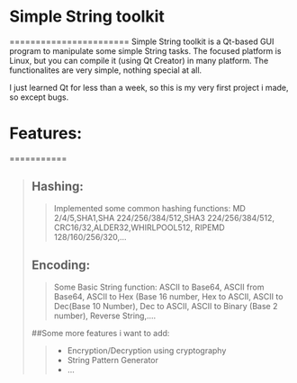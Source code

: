 # Simple String toolkit
=======================
Simple String toolkit is a Qt-based GUI program to manipulate some simple String tasks. The focused platform is Linux, but you can compile it (using Qt Creator) in many platform. The functionalites are very simple, nothing special at all.

I just learned Qt for less than a week, so this is my very first project i made, so except bugs.

# Features:
===========
> ## Hashing:
>> Implemented some common hashing functions: MD 2/4/5,SHA1,SHA 224/256/384/512,SHA3 224/256/384/512, CRC16/32,ALDER32,WHIRLPOOL512, RIPEMD 128/160/256/320,...
>
> ## Encoding:
>> Some Basic String function: ASCII to Base64, ASCII from Base64, ASCII to Hex (Base 16 number, Hex to ASCII, ASCII to Dec(Base 10 Number), Dec to ASCII, ASCII to Binary (Base 2 number), Reverse String,....
>
> ##Some more features i want to add:
>> - Encryption/Decryption using cryptography
>> - String Pattern Generator
>> - ...
